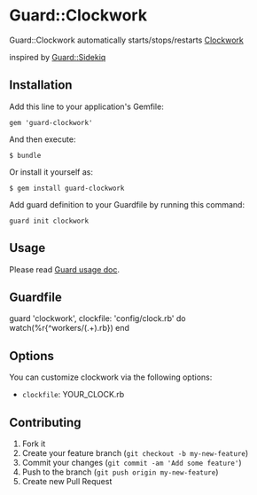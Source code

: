# Guard::Clockwork

Guard::Clockwork automatically starts/stops/restarts [Clockwork](https://github.com/tomykaira/clockwork)

inspired by [Guard::Sidekiq](https://github.com/uken/guard-sidekiq)


## Installation

Add this line to your application's Gemfile:

    gem 'guard-clockwork'

And then execute:

    $ bundle

Or install it yourself as:

    $ gem install guard-clockwork

Add guard definition to your Guardfile by running this command:

    guard init clockwork

## Usage

Please read [Guard usage doc](http://github.com/guard/guard#readme).

## Guardfile

guard 'clockwork', clockfile: 'config/clock.rb'  do
  watch(%r{^workers/(.+)\.rb})
end

## Options

You can customize clockwork via the following options:

* `clockfile`: YOUR_CLOCK.rb

## Contributing

1. Fork it
2. Create your feature branch (`git checkout -b my-new-feature`)
3. Commit your changes (`git commit -am 'Add some feature'`)
4. Push to the branch (`git push origin my-new-feature`)
5. Create new Pull Request
